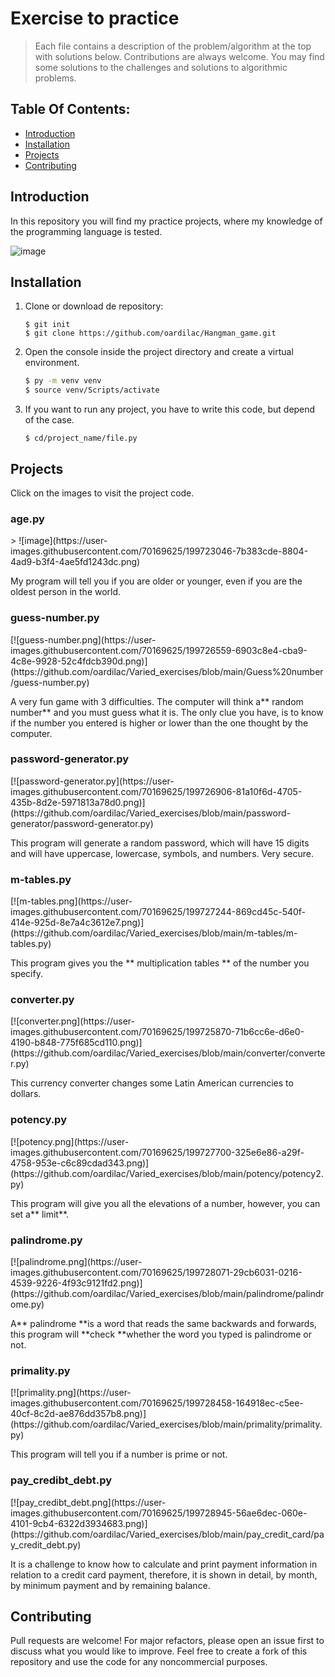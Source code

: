 # Exercise to practice
> Each file contains a description of the problem/algorithm at the top with solutions below. Contributions are always welcome. You may find some solutions to the challenges and solutions to algorithmic problems. 


## Table Of Contents:
 - [Introduction](#introduction)
 - [Installation](#installation)
 - [Projects](#projects)
 - [Contributing](#contributing)

## Introduction
In this repository you will find my practice projects, where my knowledge of the programming language is tested.

![image](https://user-images.githubusercontent.com/70169625/199720662-fadd180f-24af-4f20-811d-f153471f7002.png)

## Installation
1. Clone or download de repository:
    ```
    $ git init
    $ git clone https://github.com/oardilac/Hangman_game.git
    ```

2. Open the console inside the project directory and create a virtual environment.
    ```bash
    $ py -m venv venv
    $ source venv/Scripts/activate
    ```

3. If you want to run any project, you have to write this code, but depend of the case.
    ```
    $ cd/project_name/file.py
    ```

## Projects
Click on the images to visit the project code.

<h3>age.py</h3>
> ![image](https://user-images.githubusercontent.com/70169625/199723046-7b383cde-8804-4ad9-b3f4-4ae5fd1243dc.png)



My program will tell you if you are older or younger, even if you are the oldest person in the world.


<h3>guess-number.py</h3>
[![guess-number.png](https://user-images.githubusercontent.com/70169625/199726559-6903c8e4-cba9-4c8e-9928-52c4fdcb390d.png)](https://github.com/oardilac/Varied_exercises/blob/main/Guess%20number/guess-number.py)

A very fun game with 3 difficulties. The computer will think a** random number** and you must guess what it is. The only clue you have, is to know if the number you entered is higher or lower than the one thought by the computer.

<h3>password-generator.py</h3>
[![password-generator.py](https://user-images.githubusercontent.com/70169625/199726906-81a10f6d-4705-435b-8d2e-5971813a78d0.png)](https://github.com/oardilac/Varied_exercises/blob/main/password-generator/password-generator.py)

This program will generate a random password, which will have 15 digits and will have uppercase, lowercase, symbols, and numbers. Very secure.

<h3>m-tables.py</h3>
[![m-tables.png](https://user-images.githubusercontent.com/70169625/199727244-869cd45c-540f-414e-925d-8e7a4c3612e7.png)](https://github.com/oardilac/Varied_exercises/blob/main/m-tables/m-tables.py)

This program gives you the ** multiplication tables ** of the number you specify.

<h3>converter.py</h3>
[![converter.png](https://user-images.githubusercontent.com/70169625/199725870-71b6cc6e-d6e0-4190-b848-775f685cd110.png)](https://github.com/oardilac/Varied_exercises/blob/main/converter/converter.py)

This currency converter changes some Latin American currencies to dollars.

<h3>potency.py</h3>
[![potency.png](https://user-images.githubusercontent.com/70169625/199727700-325e6e86-a29f-4758-953e-c6c89cdad343.png)](https://github.com/oardilac/Varied_exercises/blob/main/potency/potency2.py)

This program will give you all the elevations of a number, however, you can set a** limit**.

<h3>palindrome.py</h3>
[![palindrome.png](https://user-images.githubusercontent.com/70169625/199728071-29cb6031-0216-4539-9226-4f93c9121fd2.png)](https://github.com/oardilac/Varied_exercises/blob/main/palindrome/palindrome.py)

A** palindrome **is a word that reads the same backwards and forwards, this program will **check **whether the word you typed is palindrome or not.

<h3>primality.py</h3>
[![primality.png](https://user-images.githubusercontent.com/70169625/199728458-164918ec-c5ee-40cf-8c2d-ae876dd357b8.png)](https://github.com/oardilac/Varied_exercises/blob/main/primality/primality.py)

This program will tell you if a number is prime or not.

<h3>pay_credibt_debt.py</h3>
[![pay_credibt_debt.png](https://user-images.githubusercontent.com/70169625/199728945-56ae6dec-060e-4101-9cb4-6322d3934683.png)](https://github.com/oardilac/Varied_exercises/blob/main/pay_credit_card/pay_credit_debt.py)

It is a challenge to know how to calculate and print payment information in relation to a credit card payment, therefore, it is shown in detail, by month, by minimum payment and by remaining balance.

## Contributing
Pull requests are welcome! For major refactors, please open an issue first to discuss what you would like to improve. Feel free to create a fork of this repository and use the code for any noncommercial purposes.
